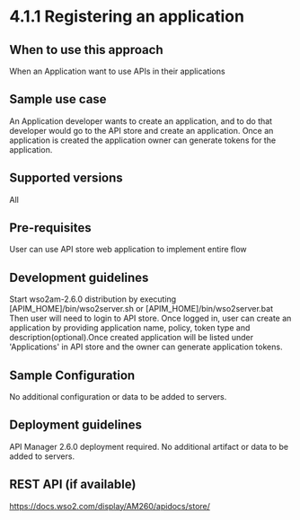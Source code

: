 # 4.1.1 Registering an application

## When to use this approach
When an Application want to use APIs in their applications

## Sample use case
An Application developer wants to create an application, and to do that developer would go to the API store and create an application. Once an application is created the application owner can generate tokens for the application.
## Supported versions
All

## Pre-requisites
User can use API store web application to implement entire flow

## Development guidelines
Start wso2am-2.6.0 distribution by executing [APIM_HOME]/bin/wso2server.sh or [APIM_HOME]/bin/wso2server.bat 
Then user will need to login to API store. Once logged in, user can create an application by providing application name, policy, token type and description(optional).Once created 
application will be listed under 'Applications' in API store and the owner can generate application tokens. 

## Sample Configuration
No additional configuration or data to be added to servers.

## Deployment guidelines
API Manager 2.6.0 deployment required. No additional artifact or data to be added to servers.

## REST API (if available)
https://docs.wso2.com/display/AM260/apidocs/store/
